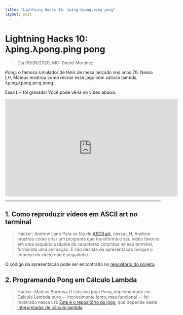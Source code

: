 ```yaml
---
title: "Lightning Hacks 10: λping.λpong.ping pong"
layout: post
---
```


# Lightning Hacks 10: λping.λpong.ping pong
> Dia 09/05/2020, MC: Daniel Martinez

Pong: o famoso simulador de tênis de mesa lançado nos anos 70. Nessa LH, Mateus mostrou como recriar esse jogo com cálculo lambda, λping.λpong.ping pong.

Essa LH foi gravada! Você pode vê-la no vídeo abaixo.

<iframe width="560" height="315" src="https://www.youtube.com/watch?v=jJ9FDaXOoVo" frameborder="0" allow="accelerometer; autoplay; encrypted-media; gyroscope; picture-in-picture" allowfullscreen></iframe>

<hr>

## 1. Como reproduzir vídeos em ASCII art no terminal
> Hacker: Andrew Ijano
Para os fãs de [ASCII art](https://en.wikipedia.org/wiki/ASCII_art), nessa LH, Andrew mostrou como criar um programa que transforma o seu vídeo favorito em uma sequência rápida de caracteres coloridos no seu terminal, formando uma animação. E não desista da apresentação porque o começo do vídeo não é pegadinha.  

O código da apresentação pode ser encontrado no [repositório do projeto](https://github.com/AndrewIjano/video-to-ascii).

## 2. Programando Pong em Cálculo Lambda
> Hacker: Mateus Barbosa 
O clássico jogo Pong, implementado em Cálculo Lambda puro -- incrivelmente lento, mas funciona! -- foi mostrado nessa LH. [Este é o repositório do jogo](https://gitlab.com/mcmfb/pong_lambda), que depende deste [interpretador de cálculo lambda](https://gitlab.com/mcmfb/lambda-calculator).

